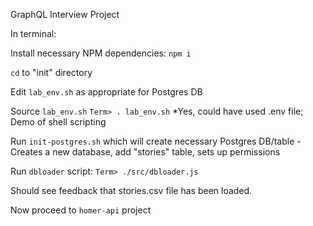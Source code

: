 GraphQL Interview Project

In terminal:

Install necessary NPM dependencies: `npm i`

`cd` to "init" directory

Edit `lab_env.sh` as appropriate for Postgres DB

Source `lab_env.sh` `Term> . lab_env.sh`      *Yes, could have used .env file; Demo of shell scripting

Run `init-postgres.sh` which will create necessary Postgres DB/table - Creates a new database, add "stories" table, sets up permissions

Run `dbloader` script: `Term> ./src/dbloader.js`

Should see feedback that stories.csv file has been loaded.

Now proceed to `homer-api` project
